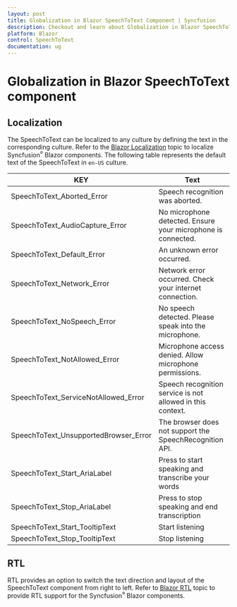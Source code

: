 ```yaml
---
layout: post
title: Globalization in Blazor SpeechToText Component | Syncfusion
description: Checkout and learn about Globalization in Blazor SpeechToText component in Blazor Server App and Blazor WebAssembly App.
platform: Blazor
control: SpeechToText
documentation: ug
---
```


# Globalization in Blazor SpeechToText component

## Localization

The SpeechToText can be localized to any culture by defining the text in the corresponding culture. Refer to the [Blazor Localization](https://blazor.syncfusion.com/documentation/common/localization) topic to localize Syncfusion<sup style="font-size:70%">&reg;</sup> Blazor components. The following table represents the default text of the SpeechToText in `en-US` culture.

|KEY|Text|
|----|----|
|SpeechToText_Aborted_Error|Speech recognition was aborted.|
|SpeechToText_AudioCapture_Error|No microphone detected. Ensure your microphone is connected.|
|SpeechToText_Default_Error|An unknown error occurred.|
|SpeechToText_Network_Error|Network error occurred. Check your internet connection.|
|SpeechToText_NoSpeech_Error|No speech detected. Please speak into the microphone.|
|SpeechToText_NotAllowed_Error|Microphone access denied. Allow microphone permissions.|
|SpeechToText_ServiceNotAllowed_Error|Speech recognition service is not allowed in this context.|
|SpeechToText_UnsupportedBrowser_Error|The browser does not support the SpeechRecognition API.|
|SpeechToText_Start_AriaLabel|Press to start speaking and transcribe your words|
|SpeechToText_Stop_AriaLabel|Press to stop speaking and end transcription|
|SpeechToText_Start_TooltipText|Start listening|
|SpeechToText_Stop_TooltipText|Stop listening|

## RTL

RTL provides an option to switch the text direction and layout of the SpeechToText component from right to left. Refer to [Blazor RTL](https://blazor.syncfusion.com/documentation/common/right-to-left) topic to provide RTL support for the Syncfusion<sup style="font-size:70%">&reg;</sup> Blazor components.